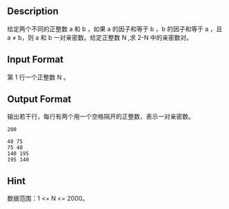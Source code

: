 ## Description

<p>给定两个不同的正整数 a 和 b ，如果 a 的因子和等于 b ，b 的因子和等于 a ，且 a ≠ b，则 a 和 b 一对亲密数。给定正整数 N ,求 2-N 中的亲密数对。<br /></p>

## Input Format

<p>第 1 行一个正整数 N 。<br /></p>

## Output Format

<p>输出若干行，每行有两个用一个空格隔开的正整数，表示一对亲密数。<br /></p>

```input1
200
```
```output1
48 75
75 48
140 195
195 140
```
## Hint

<p>数据范围：1 &lt;= N &lt;= 2000。<br /></p>
